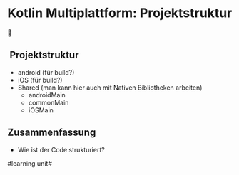 # Kotlin Multiplattform: Projektstruktur
📱

##  Projektstruktur

- android (für build?)
- iOS (für build?)
- Shared (man kann hier auch mit Nativen Bibliotheken arbeiten)
	- androidMain
	- commonMain
	- iOSMain



## Zusammenfassung
- Wie ist der Code strukturiert?


#learning unit#